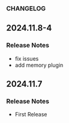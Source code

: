 ### CHANGELOG

## 2024.11.8-4

### Release Notes
  - fix issues
  - add memory plugin


## 2024.11.7

### Release Notes
  - First Release




